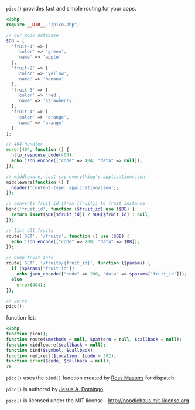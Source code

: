 `pico()` provides fast and simple routing for your apps.

```php
<?php
require __DIR__."/pico.php";

// our mock database
$DB = [
  'fruit-1' => [
    'color' => 'green',
    'name' => 'apple'
  ],
  'fruit-2' => [
    'color' => 'yellow',
    'name' => 'banana'
  ],
  'fruit-3' => [
    'color' => 'red',
    'name' => 'strawberry'
  ],
  'fruit-4' => [
    'color' => 'orange',
    'name' => 'orange'
  ]
];

// 404 handler
error(404, function () {
  http_response_code(404);
  echo json_encode(["code" => 404, "data" => null]);
});

// middleware, just say everything's application/json
middleware(function () {
  header('content-type: application/json');
});

// converts fruit id (from {fruit}) to fruit instance
bind('fruit_id', function ($fruit_id) use ($DB) {
  return isset($DB[$fruit_id]) ? $DB[$fruit_id] : null;
});

// list all fruits
route('GET', '/fruits', function () use ($DB) {
  echo json_encode(["code" => 200, "data" => $DB]);
});

// dump fruit info
route('GET', '/fruits/{fruit_id}', function ($params) {
  if ($params['fruit_id'])
    echo json_encode(["code" => 200, "data" => $params['fruit_id']]);
  else
    error(404);
});

// serve
pico();
```

function list:

```php
<?php
function pico();
function route($methods = null, $pattern = null, $callback = null);
function middleware($callback = null);
function bind($symbol, $callback);
function redirect($location, $code = 302);
function error($code, $callback = null);
?>
```

`pico()` uses the `bind()` function created by
[Ross Masters](http://github.com/rmasters) for dispatch.

`pico()` is authored by [Jesus A. Domingo](http://github.com/noodlehaus).

`pico()` is licensed under the MIT license - <http://noodlehaus.mit-license.org>
